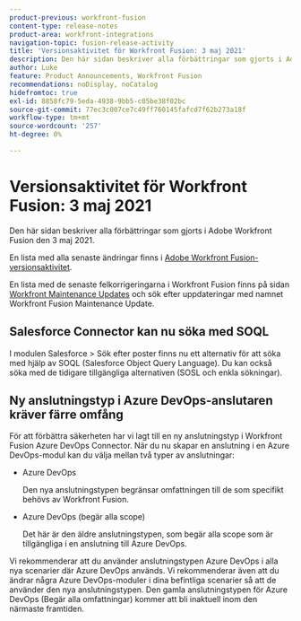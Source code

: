 ```yaml
---
product-previous: workfront-fusion
content-type: release-notes
product-area: workfront-integrations
navigation-topic: fusion-release-activity
title: 'Versionsaktivitet för Workfront Fusion: 3 maj 2021'
description: Den här sidan beskriver alla förbättringar som gjorts i Adobe Workfront Fusion den 3 maj 2021.
author: Luke
feature: Product Announcements, Workfront Fusion
recommendations: noDisplay, noCatalog
hidefromtoc: true
exl-id: 8858fc79-5eda-4938-9bb5-c05be38f02bc
source-git-commit: 77ec3c007ce7c49ff760145fafcd7f62b273a18f
workflow-type: tm+mt
source-wordcount: '257'
ht-degree: 0%

---
```


# Versionsaktivitet för Workfront Fusion: 3 maj 2021

Den här sidan beskriver alla förbättringar som gjorts i Adobe Workfront Fusion den 3 maj 2021.

En lista med alla senaste ändringar finns i [Adobe Workfront Fusion-versionsaktivitet](/help/workfront-fusion/fusion-product-releases/fusion-release-activity.md).

En lista med de senaste felkorrigeringarna i Workfront Fusion finns på sidan [Workfront Maintenance Updates](https://experienceleague.adobe.com/docs/workfront-known-issues/releases/current-updates.html) och sök efter uppdateringar med namnet Workfront Fusion Maintenance Update.

## Salesforce Connector kan nu söka med SOQL

I modulen Salesforce > Sök efter poster finns nu ett alternativ för att söka med hjälp av SOQL (Salesforce Object Query Language). Du kan också söka med de tidigare tillgängliga alternativen (SOSL och enkla sökningar).

## Ny anslutningstyp i Azure DevOps-anslutaren kräver färre omfång

För att förbättra säkerheten har vi lagt till en ny anslutningstyp i Workfront Fusion Azure DevOps Connector. När du nu skapar en anslutning i en Azure DevOps-modul kan du välja mellan två typer av anslutningar:

* Azure DevOps

  Den nya anslutningstypen begränsar omfattningen till de som specifikt behövs av Workfront Fusion.

* Azure DevOps (begär alla scope)

  Det här är den äldre anslutningstypen, som begär alla scope som är tillgängliga i en anslutning till Azure DevOps.

Vi rekommenderar att du använder anslutningstypen Azure DevOps i alla nya scenarier där Azure DevOps används. Vi rekommenderar även att du ändrar några Azure DevOps-moduler i dina befintliga scenarier så att de använder den nya anslutningstypen. Den gamla anslutningstypen för Azure DevOps (Begär alla omfattningar) kommer att bli inaktuell inom den närmaste framtiden.
